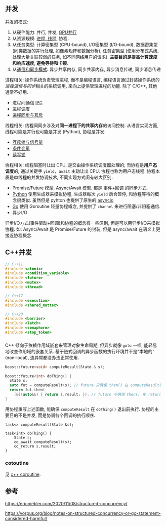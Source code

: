 ## 并发

并发的模式:
1. 从硬件能力: 并行, 并发, [GPU并行](../../../Compiler/指令集架构/DomainSpecific/CUDA.md)
2. 从资源规模: [进程, 线程](../../../System/Process/进程与线程.md), 协程. 
3. 从任务类型: 计算密集型 (CPU-bound), I/O密集型 (I/O-bound), 数据密集型 (同类数据的并行处理, 如像素矩阵和数据分析), 任务密集型 (使用分布式系统, 处理大量关联较弱的任务, 如不同网络用户的请求). **主要目的是提高计算速度和响应速度, 避免等待和卡顿**.
4. 从[通信和同步模式](../../../System/IO%20&%20IPC/linux%20进程间通信.md): 异步共享内存, 同步共享内存, 异步消息传递, 同步消息传递

进程相关: 操作系统负责管理进程, 而不是编程语言, 编程语言通过封装操作系统的*进程通信与同步*相关的系统调用, 来向上提供管理进程的功能. 除了 C/C++, 其他通常不好用.
- 进程间通信 [IPC](../../../System/IO%20&%20IPC/linux%20进程间通信.md)
- [进程调度](../../../System/Process/进程调度.md)
- [进程同步与互斥](../../../System/Process/进程同步与互斥.md)

线程相关: 线程间同步涉及对**同一进程下的共享内存**的访问控制. 从语言实现方面, 线程可能是并行也可能是并发 (Python), 协程是并发.
- [互斥锁与信号量](../../../System/Process/进程同步与互斥.md#信号量)
- [条件变量](../../../System/Process/进程同步与互斥.md#条件变量)
- [读写锁](../../../System/Process/进程同步与互斥.md#读写锁)

协程相关: 线程阻塞时让出 CPU, 是交由操作系统调度器处理的; 而协程是**用户态调度**的, 通过关键字 `yield, await` 主动让出 CPU. 协程也称为用户态线程. 协程本质是单线程的并发协调技术, 不同实现方式间有较大区别.
- Promise/Future 模型, Async/Await 模型. 都是 事件+回调 的同步方式.
- [Python](../../Python/python%20并发.md) 使用生成器来模拟协程, 生成器每次 `yield` 后会暂停, 和协程等待的概念很类似. 虽然但是 pyhton 也提供了原生的 [asyncio](../../Python/并发与并行/asyncio.md)
- [Go](../../Go/Go%20并发.md) 使用 Goroutine 轻量协程概念, 并提供了 `channel` 来进行阻塞/非阻塞通信.
- 异步I/O

异步I/O方式(事件驱动+回调)和协程的概念有一些区别, 但是可以用异步I/O来模拟协程. 如: Async/Await 是 Promise/Future 的封装, 但是 async/await 在语义上更接近协程概念.


## C++并发

```cpp
// C++11
#include <atomic>
#include <condition_variable>
#include <future>
#include <mutex>
#include <thread>

// C++17
#include <execution>
#include <shared_muttex>

// C++20
#include <barrier> 
#include <latch>
#include <semaphore>
#include <stop_token>
```

###

C++ 倾向于依赖作用域嵌套来管理对象生命周期, 但异步就像 `goto` 一样, 能轻易地改变作用域的嵌套关系. 基于链式回调的异步函数的执行环境并不是"本地的" (non-local), 连异常都没办法正常使用.

```cpp
boost::future<void> computeResult(State & s);
 
boost::future<int> doThing() {
  State s;
  auto fut = computeResult(s); // future 只确保 then() 在 computeResult() 结束后执行. 
  return fut.then(
    [&](auto&&) { return s.result; }); // future 不确保 then() 在 return 之前执行.
}
```

用协程重写上述函数, 能确保 `computeResult` 在 `doThing()` 退出前执行. 协程的主要目的不是并发, 而是协调各个回调的执行顺序.

```
task<> computeResult(State &s);

task<int> doThing() {
	State s;
	co_await computeResult(s);
	co_return s.result;
}
```

### cotoutine

见 [c++ coroutine](coroutine.md).

## 参考

https://ericniebler.com/2020/11/08/structured-concurrency/

https://vorpus.org/blog/notes-on-structured-concurrency-or-go-statement-considered-harmful/